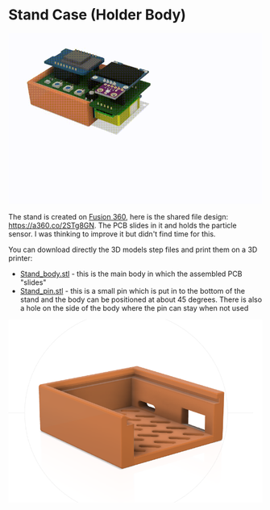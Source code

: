 # Stand Case (Holder Body)

![](../images/stand.gif)

The stand is created on [Fusion 360](https://www.autodesk.com/products/fusion-360/overview), here is the shared file design: https://a360.co/2STg8GN. The PCB slides in it and holds the particle sensor. I was thinking to improve it but didn't find time for this.

You can download directly the 3D models step files and print them on a 3D printer:
- [Stand_body.stl](Stand_body.stl) - this is the main body in which the assembled PCB "slides"
- [Stand_pin.stl](Stand_pin.stl) - this is a small pin which is put in to the bottom of the stand and the body can be positioned at about 45 degrees. There is also a hole on the side of the body where the pin can stay when not used

![](../images/stand_f360.png)